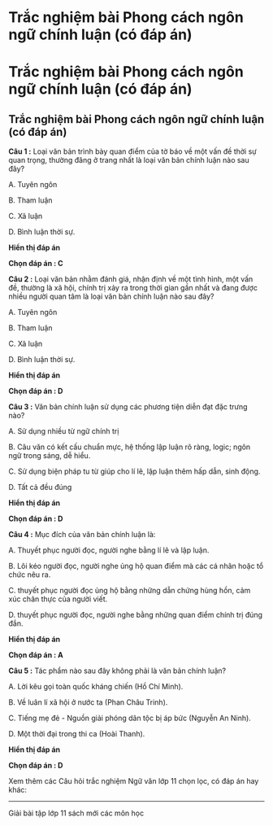 # Trắc nghiệm bài Phong cách ngôn ngữ chính luận (có đáp án)

# Trắc nghiệm bài Phong cách ngôn ngữ chính luận (có đáp án)

## Trắc nghiệm bài Phong cách ngôn ngữ chính luận (có đáp án)

**Câu 1 :** Loại văn bản trình bày quan điểm của tờ báo về một vấn đề thời sự quan trọng, thường đăng ở trang nhất là loại văn bản chính luận nào sau đây? 

A. Tuyên ngôn

B. Tham luận

C. Xã luận

D. Bình luận thời sự.

**Hiển thị đáp án**

**Chọn đáp án : C**

**Câu 2 :** Loại văn bản nhằm đánh giá, nhận định về một tình hình, một vấn đề, thường là xã hội, chính trị xảy ra trong thời gian gần nhất và đang được nhiều người quan tâm là loại văn bản chính luận nào sau đây? 

A. Tuyên ngôn

B. Tham luận

C. Xã luận

D. Bình luận thời sự.

**Hiển thị đáp án**

**Chọn đáp án : D**

**Câu 3 :** Văn bản chính luận sử dụng các phương tiện diễn đạt đặc trưng nào? 

A. Sử dụng nhiều từ ngữ chính trị

B. Câu văn có kết cấu chuẩn mực, hệ thống lập luận rõ ràng, logic; ngôn ngữ trong sáng, dễ hiểu.

C. Sử dụng biện pháp tu từ giúp cho lí lẽ, lập luận thêm hấp dẫn, sinh động.

D. Tất cả đều đúng

**Hiển thị đáp án**

**Chọn đáp án : D**

**Câu 4 :** Mục đích của văn bản chính luận là: 

A. Thuyết phục người đọc, người nghe bằng lí lẽ và lập luận.

B. Lôi kéo người đọc, người nghe ủng hộ quan điểm mà các cá nhân hoặc tổ chức nêu ra.

C. thuyết phục người đọc ủng hộ bằng những dẫn chứng hùng hồn, cảm xúc chân thực của người viết.

D. thuyết phục người đọc, người nghe bằng những quan điểm chính trị đúng đắn.

**Hiển thị đáp án**

**Chọn đáp án : A**

**Câu 5 :** Tác phẩm nào sau đây không phải là văn bản chính luận? 

A. Lời kêu gọi toàn quốc kháng chiến (Hồ Chí Minh).

B. Về luân lí xã hội ở nước ta (Phan Châu Trinh).

C. Tiếng mẹ đẻ - Nguồn giải phóng dân tộc bị áp bức (Nguyễn An Ninh).

D. Một thời đại trong thi ca (Hoài Thanh).

**Hiển thị đáp án**

**Chọn đáp án : D**

Xem thêm các Câu hỏi trắc nghiệm Ngữ văn lớp 11 chọn lọc, có đáp án hay khác:

* * *

Giải bài tập lớp 11 sách mới các môn học
